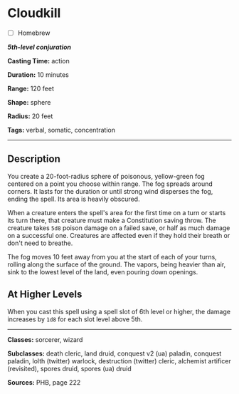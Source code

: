 # Cloudkill

- [ ] Homebrew

***5th-level conjuration***

**Casting Time:** action

**Duration:** 10 minutes

**Range:** 120 feet

**Shape:** sphere

**Radius:** 20 feet

**Tags:** verbal, somatic, concentration

---

## Description
You create a 20-foot-radius sphere of poisonous, yellow-green fog centered on a point you choose within range. The fog spreads around corners. It lasts for the duration or until strong wind disperses the fog, ending the spell. Its area is heavily obscured.

When a creature enters the spell's area for the first time on a turn or starts its turn there, that creature must make a Constitution saving throw. The creature takes `5d8` poison damage on a failed save, or half as much damage on a successful one. Creatures are affected even if they hold their breath or don't need to breathe.

The fog moves 10 feet away from you at the start of each of your turns, rolling along the surface of the ground. The vapors, being heavier than air, sink to the lowest level of the land, even pouring down openings.

## At Higher Levels
When you cast this spell using a spell slot of 6th level or higher, the damage increases by `1d8` for each slot level above 5th.

---

**Classes:** sorcerer, wizard

**Subclasses:** death cleric, land druid, conquest v2 (ua) paladin, conquest paladin, lolth (twitter) warlock, destruction (twitter) cleric, alchemist artificer (revisited), spores druid, spores (ua) druid

**Sources:** PHB, page 222
